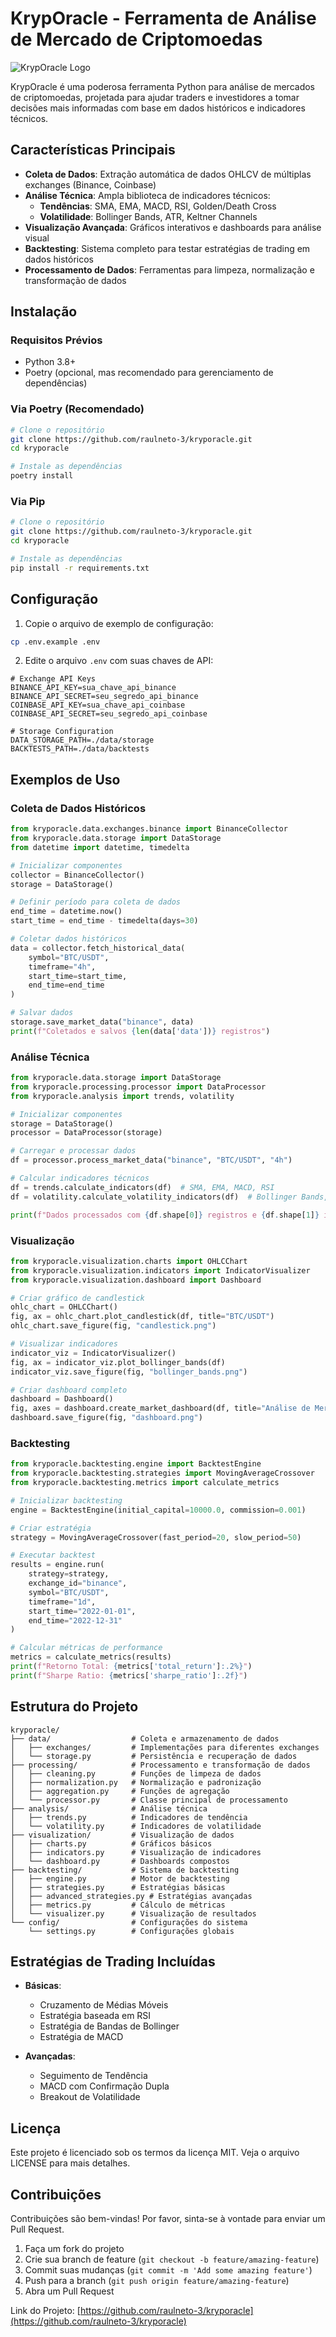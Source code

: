 # KrypOracle - Ferramenta de Análise de Mercado de Criptomoedas

![KrypOracle Logo](data/assets/icon.png)

KrypOracle é uma poderosa ferramenta Python para análise de mercados de criptomoedas, projetada para ajudar traders e investidores a tomar decisões mais informadas com base em dados históricos e indicadores técnicos.

## Características Principais

- **Coleta de Dados**: Extração automática de dados OHLCV de múltiplas exchanges (Binance, Coinbase)
- **Análise Técnica**: Ampla biblioteca de indicadores técnicos:
  - **Tendências**: SMA, EMA, MACD, RSI, Golden/Death Cross
  - **Volatilidade**: Bollinger Bands, ATR, Keltner Channels
- **Visualização Avançada**: Gráficos interativos e dashboards para análise visual
- **Backtesting**: Sistema completo para testar estratégias de trading em dados históricos
- **Processamento de Dados**: Ferramentas para limpeza, normalização e transformação de dados

## Instalação

### Requisitos Prévios

- Python 3.8+
- Poetry (opcional, mas recomendado para gerenciamento de dependências)

### Via Poetry (Recomendado)

```bash
# Clone o repositório
git clone https://github.com/raulneto-3/kryporacle.git
cd kryporacle

# Instale as dependências
poetry install
```

### Via Pip

```bash
# Clone o repositório
git clone https://github.com/raulneto-3/kryporacle.git
cd kryporacle

# Instale as dependências
pip install -r requirements.txt
```

## Configuração

1. Copie o arquivo de exemplo de configuração:
```bash
cp .env.example .env
```

2. Edite o arquivo `.env` com suas chaves de API:
```
# Exchange API Keys
BINANCE_API_KEY=sua_chave_api_binance
BINANCE_API_SECRET=seu_segredo_api_binance
COINBASE_API_KEY=sua_chave_api_coinbase
COINBASE_API_SECRET=seu_segredo_api_coinbase

# Storage Configuration
DATA_STORAGE_PATH=./data/storage
BACKTESTS_PATH=./data/backtests
```

## Exemplos de Uso

### Coleta de Dados Históricos

```python
from kryporacle.data.exchanges.binance import BinanceCollector
from kryporacle.data.storage import DataStorage
from datetime import datetime, timedelta

# Inicializar componentes
collector = BinanceCollector()
storage = DataStorage()

# Definir período para coleta de dados
end_time = datetime.now()
start_time = end_time - timedelta(days=30)

# Coletar dados históricos
data = collector.fetch_historical_data(
    symbol="BTC/USDT",
    timeframe="4h",
    start_time=start_time,
    end_time=end_time
)

# Salvar dados
storage.save_market_data("binance", data)
print(f"Coletados e salvos {len(data['data'])} registros")
```

### Análise Técnica

```python
from kryporacle.data.storage import DataStorage
from kryporacle.processing.processor import DataProcessor
from kryporacle.analysis import trends, volatility

# Inicializar componentes
storage = DataStorage()
processor = DataProcessor(storage)

# Carregar e processar dados
df = processor.process_market_data("binance", "BTC/USDT", "4h")

# Calcular indicadores técnicos
df = trends.calculate_indicators(df)  # SMA, EMA, MACD, RSI
df = volatility.calculate_volatility_indicators(df)  # Bollinger Bands, ATR

print(f"Dados processados com {df.shape[0]} registros e {df.shape[1]} indicadores")
```

### Visualização

```python
from kryporacle.visualization.charts import OHLCChart
from kryporacle.visualization.indicators import IndicatorVisualizer
from kryporacle.visualization.dashboard import Dashboard

# Criar gráfico de candlestick
ohlc_chart = OHLCChart()
fig, ax = ohlc_chart.plot_candlestick(df, title="BTC/USDT")
ohlc_chart.save_figure(fig, "candlestick.png")

# Visualizar indicadores
indicator_viz = IndicatorVisualizer()
fig, ax = indicator_viz.plot_bollinger_bands(df)
indicator_viz.save_figure(fig, "bollinger_bands.png")

# Criar dashboard completo
dashboard = Dashboard()
fig, axes = dashboard.create_market_dashboard(df, title="Análise de Mercado BTC/USDT")
dashboard.save_figure(fig, "dashboard.png")
```

### Backtesting

```python
from kryporacle.backtesting.engine import BacktestEngine
from kryporacle.backtesting.strategies import MovingAverageCrossover
from kryporacle.backtesting.metrics import calculate_metrics

# Inicializar backtesting
engine = BacktestEngine(initial_capital=10000.0, commission=0.001)

# Criar estratégia
strategy = MovingAverageCrossover(fast_period=20, slow_period=50)

# Executar backtest
results = engine.run(
    strategy=strategy,
    exchange_id="binance",
    symbol="BTC/USDT",
    timeframe="1d",
    start_time="2022-01-01",
    end_time="2022-12-31"
)

# Calcular métricas de performance
metrics = calculate_metrics(results)
print(f"Retorno Total: {metrics['total_return']:.2%}")
print(f"Sharpe Ratio: {metrics['sharpe_ratio']:.2f}")
```

## Estrutura do Projeto

```
kryporacle/
├── data/                  # Coleta e armazenamento de dados
│   ├── exchanges/         # Implementações para diferentes exchanges
│   └── storage.py         # Persistência e recuperação de dados
├── processing/            # Processamento e transformação de dados
│   ├── cleaning.py        # Funções de limpeza de dados
│   ├── normalization.py   # Normalização e padronização
│   ├── aggregation.py     # Funções de agregação
│   └── processor.py       # Classe principal de processamento
├── analysis/              # Análise técnica
│   ├── trends.py          # Indicadores de tendência
│   └── volatility.py      # Indicadores de volatilidade
├── visualization/         # Visualização de dados
│   ├── charts.py          # Gráficos básicos
│   ├── indicators.py      # Visualização de indicadores
│   └── dashboard.py       # Dashboards compostos
├── backtesting/           # Sistema de backtesting
│   ├── engine.py          # Motor de backtesting
│   ├── strategies.py      # Estratégias básicas
│   ├── advanced_strategies.py # Estratégias avançadas
│   ├── metrics.py         # Cálculo de métricas
│   └── visualizer.py      # Visualização de resultados
└── config/                # Configurações do sistema
    └── settings.py        # Configurações globais
```

## Estratégias de Trading Incluídas

- **Básicas**:
  - Cruzamento de Médias Móveis
  - Estratégia baseada em RSI
  - Estratégia de Bandas de Bollinger
  - Estratégia de MACD

- **Avançadas**:
  - Seguimento de Tendência
  - MACD com Confirmação Dupla
  - Breakout de Volatilidade

## Licença

Este projeto é licenciado sob os termos da licença MIT. Veja o arquivo LICENSE para mais detalhes.

## Contribuições

Contribuições são bem-vindas! Por favor, sinta-se à vontade para enviar um Pull Request.

1. Faça um fork do projeto
2. Crie sua branch de feature (`git checkout -b feature/amazing-feature`)
3. Commit suas mudanças (`git commit -m 'Add some amazing feature'`)
4. Push para a branch (`git push origin feature/amazing-feature`)
5. Abra um Pull Request

<!-- ## Contato

Seu Nome - [@seu_twitter](https://twitter.com/seu_twitter) - email@exemplo.com -->

Link do Projeto: [https://github.com/raulneto-3/kryporacle](https://github.com/raulneto-3/kryporacle)